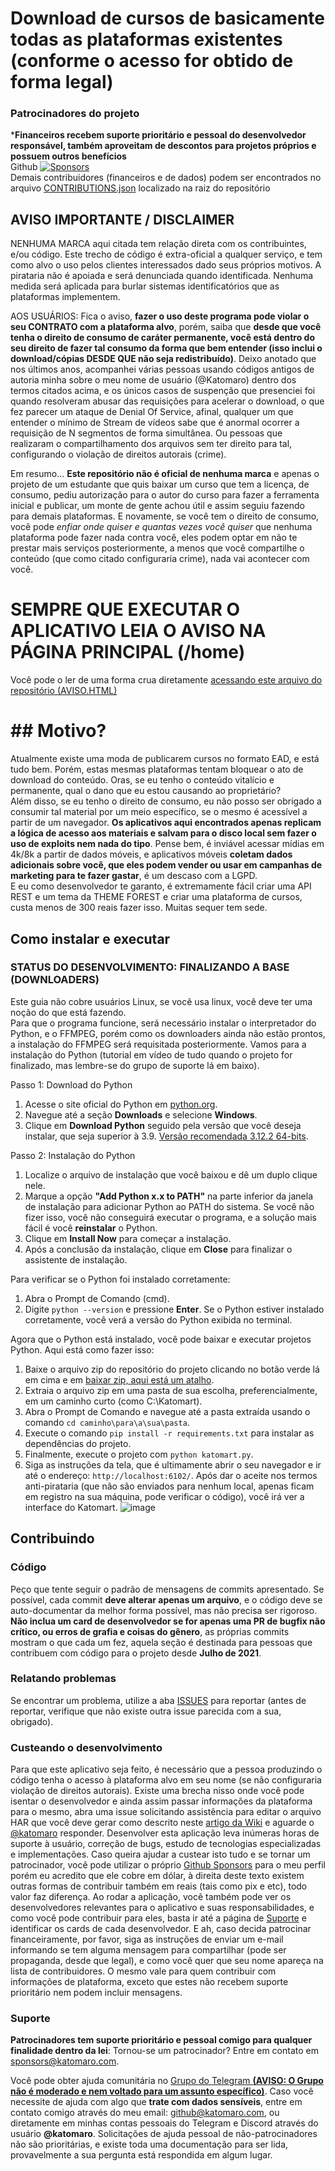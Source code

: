 # Download de cursos de basicamente todas as plataformas existentes (conforme o acesso for obtido de forma legal)

### Patrocinadores do projeto
***Financeiros recebem suporte prioritário e pessoal do desenvolvedor responsável, também aproveitam de descontos para projetos próprios e possuem outros benefícios**  
Github [![Sponsors](https://img.shields.io/github/sponsors/katomaro)](https://github.com/sponsors/katomaro)  
Demais contribuidores (financeiros e de dados) podem ser encontrados no arquivo [CONTRIBUTIONS.json](https://github.com/katomaro/katomart/blob/master/CONTRIBUTIONS.json) localizado na raiz do repositório

## AVISO IMPORTANTE / DISCLAIMER

NENHUMA MARCA aqui citada tem relação direta com os contribuintes, e/ou código. Este trecho de código é extra-oficial a qualquer serviço, e tem como alvo o uso pelos clientes interessados dado seus próprios motivos. A pirataria não é apoiada e será denunciada quando identificada. Nenhuma medida será aplicada para burlar sistemas identificatórios que as plataformas implementem.

AOS USUÁRIOS: Fica o aviso, **fazer o uso deste programa pode violar o seu CONTRATO com a plataforma alvo**, porém, saiba que **desde que você tenha o direito de consumo de caráter permanente, você está dentro do seu direito de fazer tal consumo da forma que bem entender (isso inclui o download/cópias DESDE QUE não seja redistribuído)**. Deixo anotado que nos últimos anos, acompanhei várias pessoas usando códigos antigos de autoria minha sobre o meu nome de usuário (@Katomaro) dentro dos termos citados acima, e os únicos casos de suspenção que presenciei foi quando resolveram abusar das requisições para acelerar o download, o que fez parecer um ataque de Denial Of Service, afinal, qualquer um que entender o mínimo de Stream de vídeos sabe que é anormal ocorrer a requisição de N segmentos de forma simultânea. Ou pessoas que realizaram o compartilhamento dos arquivos sem ter direito para tal, configurando o violação de direitos autorais (crime).

Em resumo... **Este repositório não é oficial de nenhuma marca** e apenas o projeto de um estudante que quis baixar um curso que tem a licença, de consumo, pediu autorização para o autor do curso para fazer a ferramenta inicial e publicar, um monte de gente achou útil e assim seguiu fazendo para demais plataformas. E novamente, se você tem o direito de consumo, você pode *enfiar onde quiser e quantas vezes você quiser* que nenhuma plataforma pode fazer nada contra você, eles podem optar em não te prestar mais serviços posteriormente, a menos que você compartilhe o conteúdo (que como citado configuraria crime), nada vai acontecer com você.

# SEMPRE QUE EXECUTAR O APLICATIVO LEIA O AVISO NA PÁGINA PRINCIPAL (/home)
Você pode o ler de uma forma crua diretamente [acessando este arquivo do repositório (AVISO.HTML)](https://github.com/katomaro/katomart/blob/master/AVISO.html)

# ## Motivo?

Atualmente existe uma moda de publicarem cursos no formato EAD, e está tudo bem. Porém, estas mesmas plataformas tentam bloquear o ato de download do conteúdo. Oras, se eu tenho o conteúdo vitalício e permanente, qual o dano que eu estou causando ao proprietário?  
Além disso, se eu tenho o direito de consumo, eu não posso ser obrigado a consumir tal material por um meio específico, se o mesmo é acessível a partir de um navegador. **Os aplicativos aqui encontrados apenas replicam a lógica de acesso aos materiais e salvam para o disco local sem fazer o uso de exploits nem nada do tipo**. Pense bem, é inviável acessar mídias em 4k/8k a partir de dados móveis, e aplicativos móveis **coletam dados adicionais sobre você, que eles podem vender ou usar em campanhas de marketing para te fazer gastar**, é um descaso com a LGPD.  
E eu como desenvolvedor te garanto, é extremamente fácil criar uma API REST e um tema da THEME FOREST e criar uma plataforma de cursos, custa menos de 300 reais fazer isso. Muitas sequer tem sede.

## Como instalar e executar
### STATUS DO DESENVOLVIMENTO: FINALIZANDO A BASE (DOWNLOADERS)
Este guia não cobre usuários Linux, se você usa linux, você deve ter uma noção do que está fazendo.  
Para que o programa funcione, será necessário instalar o interpretador do Python, e o FFMPEG, porém como os downloaders ainda não estão prontos, a instalação do FFMPEG será requisitada posteriormente. Vamos para a instalação do Python (tutorial em vídeo de tudo quando o projeto for finalizado, mas lembre-se do grupo de suporte lá em baixo).  

Passo 1: Download do Python

1. Acesse o site oficial do Python em [python.org](https://www.python.org/).
2. Navegue até a seção **Downloads** e selecione **Windows**.
3. Clique em **Download Python** seguido pela versão que você deseja instalar, que seja superior à 3.9. [Versão recomendada 3.12.2 64-bits](https://www.python.org/ftp/python/3.12.2/python-3.12.2-amd64.exe).  

Passo 2: Instalação do Python

1. Localize o arquivo de instalação que você baixou e dê um duplo clique nele.
2. Marque a opção **"Add Python x.x to PATH"** na parte inferior da janela de instalação para adicionar Python ao PATH do sistema. Se você não fizer isso, você não conseguirá executar o programa, e a solução mais fácil é você **reinstalar** o Python.
3. Clique em **Install Now** para começar a instalação.
4. Após a conclusão da instalação, clique em **Close** para finalizar o assistente de instalação.  

Para verificar se o Python foi instalado corretamente:

1. Abra o Prompt de Comando (cmd).
2. Digite `python --version` e pressione **Enter**. Se o Python estiver instalado corretamente, você verá a versão do Python exibida no terminal.  

Agora que o Python está instalado, você pode baixar e executar projetos Python. Aqui está como fazer isso:

1. Baixe o arquivo zip do repositório do projeto clicando no botão verde lá em cima e em [baixar zip, aqui está um atalho](https://github.com/katomaro/katomart/archive/refs/heads/master.zip).
2. Extraia o arquivo zip em uma pasta de sua escolha, preferencialmente, em um caminho curto (como C:\Katomart).
3. Abra o Prompt de Comando e navegue até a pasta extraída usando o comando `cd caminho\para\a\sua\pasta`.
4. Execute o comando `pip install -r requirements.txt` para instalar as dependências do projeto.
5. Finalmente, execute o projeto com `python katomart.py`.
6. Siga as instruções da tela, que é ultimamente abrir o seu navegador e ir até o endereço: `http://localhost:6102/`. Após dar o aceite nos termos anti-pirataria (que não são enviados para nenhum local, apenas ficam em registro na sua máquina, pode verificar o código), você irá ver a interface do Katomart.
![image](https://github.com/katomaro/katomart/assets/53769456/ccef58b7-6827-4aef-a4e4-7caabb8570cf)

## Contribuindo
### Código
Peço que tente seguir o padrão de mensagens de commits apresentado. Se possível, cada commit **deve alterar apenas um arquivo**, e o código deve se auto-documentar da melhor forma possível, mas não precisa ser rigoroso. **Não inclua um card de desenvolvedor se for apenas uma PR de bugfix não crítico, ou erros de grafia e coisas do gênero**, as próprias commits mostram o que cada um fez, aquela seção é destinada para pessoas que contribuem com código para o projeto desde **Julho de 2021**.
### Relatando problemas
Se encontrar um problema, utilize a aba [ISSUES](https://github.com/katomaro/katomart/issues) para reportar (antes de reportar, verifique que não existe outra issue parecida com a sua, obrigado).
### Custeando o desenvolvimento
Para que este aplicativo seja feito, é necessário que a pessoa produzindo o código tenha o acesso à plataforma alvo em seu nome (se não configuraria violação de direitos autorais). Existe uma brecha nisso onde você pode isentar o desenvolvedor e ainda assim passar informações da plataforma para o mesmo, abra uma issue solicitando assistência para editar o arquivo HAR que você deve gerar como descrito neste [artigo da Wiki]() e aguarde o [@katomaro](https://github.com/sponsors/katomaro) responder. Desenvolver esta aplicação leva inúmeras horas de suporte à usuário, correção de bugs, estudo de tecnologias especializadas e implementações. Caso queira ajudar a custear isto tudo e se tornar um patrocinador, você pode utilizar o próprio [Github Sponsors](https://github.com/sponsors/katomaro) para o meu perfil porém eu acredito que ele cobre em dólar, à direita deste texto existem outras formas de contribuir também em reais (tais como pix e etc), todo valor faz diferença. Ao rodar a aplicação, você também pode ver os desenvolvedores relevantes para o aplicativo e suas responsabilidades, e como você pode contribuir para eles, basta ir até a página de [Suporte](http://127.0.0.1:6102/support) e identificar os cards de cada desenvolvedor. E ah, caso decida patrocinar financeiramente, por favor, siga as instruções de enviar um e-mail informando se tem alguma mensagem para compartilhar (pode ser propaganda, desde que legal), e como você quer que seu nome apareça na lista de contribuidores. O mesmo vale para quem contribuir com informações de plataforma, exceto que estes não recebem suporte prioritário nem podem incluir mensagens.

### Suporte
**Patrocinadores tem suporte prioritário  e pessoal comigo para qualquer finalidade dentro da lei**: Tornou-se um patrocinador? Entre em contato em [sponsors@katomaro.com](mailto:sponsors@katomaro.com).  

Você pode obter ajuda comunitária no [Grupo do Telegram **(AVISO: O Grupo não é moderado e nem voltado para um assunto específico)**](https://t.me/katomart). Caso você necessite de ajuda com algo que **trate com dados sensíveis**, entre em contato comigo através do meu email: [github@katomaro.com](mailto:github@katomaro.com), ou diretamente em minhas contas pessoais do Telegram e Discord através do usuário **@katomaro**. Solicitações de ajuda pessoal de não-patrocinadores não são prioritárias, e existe toda uma documentação para ser lida, provavelmente a sua pergunta está respondida em algum lugar.

